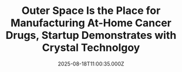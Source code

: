 ---
title: "Outer Space Is the Place for Manufacturing At-Home Cancer Drugs, Startup Demonstrates with Crystal Technolgoy"
date: 2025-08-18T11:00:35.000Z
category: Human Kindness
externalLink: "https://www.goodnewsnetwork.org/outer-space-is-the-place-for-manufacturing-at-home-cancer-drugs-startup-demonstrates-with-crystal-technolgoy/"
image: ""
excerpt: "A UK startup is designing new versions of established cancer drugs to be used routinely at home, saving the patient time and money, as well as floor space in the hospital’s cancer ward. The only thing is the startup’s manufacturing plant requires rather unique and limited real estate: the International Space Station. BioOrbit believes that […] The post Outer Space…"
---